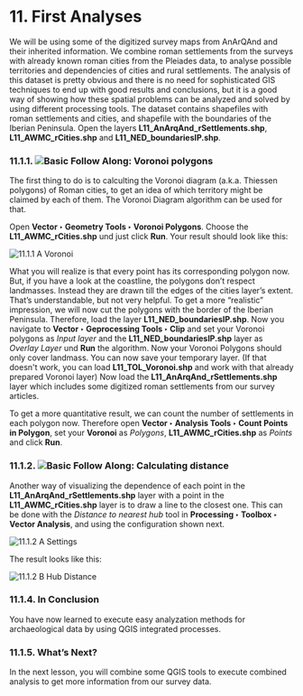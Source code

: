 # 11. First Analyses 
We will be using some of the digitized survey maps from AnArQAnd and their inherited information. We combine roman settlements from the surveys with already known roman cities from the Pleiades data, to analyse possible territories and dependencies of cities and rural settlements. The analysis of this dataset is pretty obvious and there is no need for sophisticated GIS techniques to end up with good results and conclusions, but it is a good way of showing how these spatial problems can be analyzed and solved by using different processing tools.
The dataset contains shapefiles with roman settlements and cities, and shapefile with the boundaries of the Iberian Peninsula. Open the layers **L11_AnArqAnd_rSettlements.shp**, **L11_AWMC_rCities.shp** and **L11_NED_boundariesIP.shp**.
 

### 11.1.1. ![Basic](https://github.com/Toletum-Network/AutumnSchool_2020/blob/master/Icons/basic.png) Follow Along: Voronoi polygons
The first thing to do is to calculting the Voronoi diagram (a.k.a. Thiessen polygons) of Roman cities, to get an idea of which territory might be claimed by each of them. The Voronoi Diagram algorithm can be used for that.
 

Open **Vector ‣ Geometry Tools ‣ Voronoi Polygons**. Choose the **L11_AWMC_rCities.shp** und just click **Run**. Your result should look like this:

![11.1.1 A Voronoi](https://github.com/Toletum-Network/AutumnSchool_2020/blob/master/Screenshots/11.1.1%20A%20Voronoi.png)
 
What you will realize is that every point has its corresponding polygon now. But, if you have a look at the coastline, the polygons don’t respect landmasses. Instead they are drawn till the edges of the cities layer’s extent. That’s understandable, but not very helpful. To get a more “realistic” impression, we will now cut the polygons with the border of the Iberian Peninsula.
Therefore, load the layer **L11_NED_boundariesIP.shp**. Now you navigate to **Vector ‣ Geprocessing Tools ‣ Clip** and set your Voronoi polygons as *Input layer* and the **L11_NED_boundariesIP.shp** layer as *Overlay Layer* und **Run** the algorithm. Now your Voronoi Polygons should only cover landmass. You can now save your temporary layer. (If that doesn't work, you can load **L11_TOL_Voronoi.shp** and work with that already prepared Voronoi layer)
Now load the **L11_AnArqAnd_rSettlements.shp** layer which includes some digitized roman settlements from our survey articles.

To get a more quantitative result, we can count the number of settlements in each polygon now. Therefore open **Vector ‣ Analysis Tools ‣ Count Points in Polygon**, set your **Voronoi** as *Polygons*, **L11_AWMC_rCities.shp** as *Points* and click **Run**.
 

### 11.1.2. ![Basic](https://github.com/Toletum-Network/AutumnSchool_2020/blob/master/Icons/basic.png)  Follow Along: Calculating distance 

Another way of visualizing the dependence of each point in the **L11_AnArqAnd_rSettlements.shp** layer with a point in the **L11_AWMC_rCities.shp** layer is to draw a line to the closest one. This can be done with the *Distance to nearest hub* tool in **Processing ‣ Toolbox ‣ Vector Analysis**, and using the configuration shown next.

![11.1.2 A Settings](https://github.com/Toletum-Network/AutumnSchool_2020/blob/master/Screenshots/11.1.2%20A%20Settings.png)
 
The result looks like this:

![11.1.2 B Hub Distance](https://github.com/Toletum-Network/AutumnSchool_2020/blob/master/Screenshots/11.1.2%20B%20Hub%20Distance.png)

### 11.1.4. In Conclusion
You have now learned to execute easy analyzation methods for archaeological data by using QGIS integrated processes.

### 11.1.5. What’s Next?
In the next lesson, you will combine some QGIS tools to execute combined analysis to get more information from our survey data.

